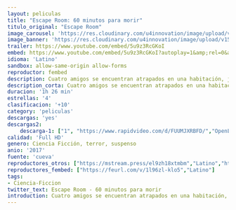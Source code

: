 ```yaml
---
layout: peliculas
title: "Escape Room: 60 minutos para morir"
titulo_original: "Escape Room"
image_carousel: 'https://res.cloudinary.com/u4innovation/image/upload/v1562988265/escape1-poster-min_n9k21c.jpg'
image_banner: 'https://res.cloudinary.com/u4innovation/image/upload/v1562988266/escape1-banner-min_w3aw6v.jpg'
trailer: https://www.youtube.com/embed/5u9z3RcGKoI
embed: https://www.youtube.com/embed/5u9z3RcGKoI?autoplay=1&amp;rel=0&amp;hd=1&border=0&wmode=opaque&enablejsapi=1&modestbranding=1&controls=1&showinfo=0
idioma: 'Latino'
sandbox: allow-same-origin allow-forms
reproductor: fembed
description: Cuatro amigos se encuentran atrapados en una habitación, junto a un asesino poseído por un demonio. Ahora tienen menos de una hora para resolver los puzzles necesarios para escapar del lugar con vida.
description_corta: Cuatro amigos se encuentran atrapados en una habitación, junto a un asesino poseído por un demonio. Ahora tienen menos de una hora para resolver los puzzles necesarios para escapar del lugar con vida.
duracion: '1h 26 min'
estrellas: '4'
clasificacion: '+10'
category: 'peliculas'
descargas: 'yes'
descargas2:
    descarga-1: ["1", "https://www.rapidvideo.com/d/FUUMJXRBFD/","OpenLoad","https://res.cloudinary.com/imbriitneysam/image/upload/v1541473684/mexico.png", "Latino", "Full HD"]
calidad: 'Full HD'
genero: Ciencia Ficción, terror, suspenso
anio: '2017'
fuente: 'cueva'
reproductores_otros: ["https://mstream.press/el9zh18xtmbm","Latino","https://uqload.com/embed-l0l1vd9f52xb.html","Latino","https://api.cuevana3.io/stream/index.php?file=ek5lbm9xYWNrS0xYMTZLa2xNbkdvY3ZTb3BtZng4TGp6ZFpobGFMUGtPTFJ5SnFUWU5MSzZkUFhZR1JwbTVha25KR1VvcVBWMGVMWWtaYWhvSkhWNTVtVWFHdG5rNVhTc0tTSGtYdW1qK0RVbHc9PQ","Latino","https://www.zembed.to/public/dist/asteroid.html?id=008ee0abf0c3ddec6563904948716d2e&title=Escape%20Room","Castellano"]
reproductores_fembed: ["https://feurl.com/v/1l96zl-klo5","Latino"]
tags:
- Ciencia-Ficcion
twitter_text: Escape Room - 60 minutos para morir
introduction: Cuatro amigos se encuentran atrapados en una habitación, junto a un asesino poseído por un demonio. Ahora tienen menos de una hora para resolver los puzzles necesarios para escapar del lugar con vida.
---
```



 







